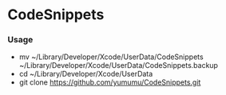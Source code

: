 # CodeSnippets

### Usage
* mv ~/Library/Developer/Xcode/UserData/CodeSnippets ~/Library/Developer/Xcode/UserData/CodeSnippets.backup
* cd ~/Library/Developer/Xcode/UserData
* git clone https://github.com/yumumu/CodeSnippets.git
